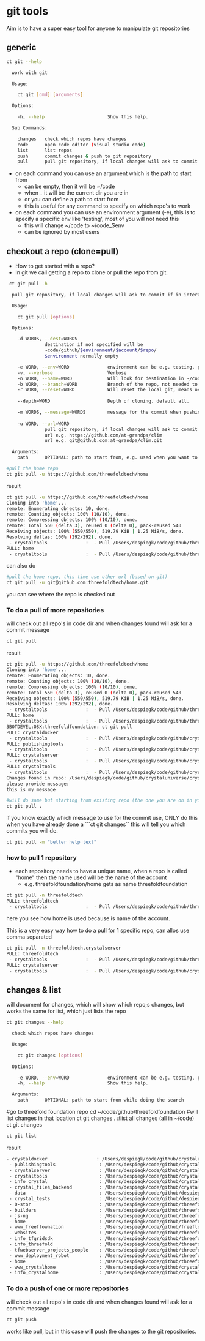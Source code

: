 # git tools

Aim is to have a super easy tool for anyone to manipulate git repositories

## generic

```bash
ct git --help

  work with git

  Usage:

    ct git [cmd] [arguments]

  Options:

    -h, --help                       Show this help.

  Sub Commands:

    changes   check which repos have changes
    code      open code editor (visual studio code)
    list      list repos
    push      commit changes & push to git repository
    pull      pull git repository, if local changes will ask to commit if in interactive mode (default)
```

- on each command you can use an argument which is the path to start from 
  - can be empty, then it will be ~/code
  - when ```.``` it will be the current dir you are in
  - or you can define a path to start from
  - this is useful for any command to specify on which repo's to work
- on each command you can use an environment argument (-e), this is to specify a specific env like 'testing', most of you will not need this
  - this will change ~/code to ~/code_$env   
  - can be ignored by most users

## checkout a repo (clone=pull)

- How to get started with a repo?
- In git we call getting a repo to clone or pull the repo from git.

```bash
 ct git pull -h

  pull git repository, if local changes will ask to commit if in interactive mode (default)

  Usage:

    ct git pull [options]

  Options:

    -d WORDS, --dest=WORDS
              destination if not specified will be
              ~code/github/$environment/$account/$repo/
              $environment normally empty

    -e WORD, --env=WORD              environment can be e.g. testing, production, is a prefix to github dir in code.
    -v, --verbose                    Verbose
    -n WORD, --name=WORD             Will look for destination in ~/code which has this name, if found will use it
    -b WORD, --branch=WORD           Branch of the repo, not needed to specify
    -r WORD, --reset=WORD            Will reset the local git, means overwrite whatever changes done.
    
    --depth=WORD                     Depth of cloning. default all.

    -m WORDS, --message=WORDS        message for the commit when pushing.
    
    -u WORD, --url=WORD
              pull git repository, if local changes will ask to commit if in interactive mode (default)
              url e.g. https://github.com/at-grandpa/clim
              url e.g. git@github.com:at-grandpa/clim.git

  Arguments:
    path      OPTIONAL: path to start from, e.g. used when you want to pull all repos in a certain location (or on full code path)

```


```bash
#pull the home repo
ct git pull -u https://github.com/threefoldtech/home
```

result

```bash
ct git pull -u https://github.com/threefoldtech/home
Cloning into 'home'...
remote: Enumerating objects: 10, done.
remote: Counting objects: 100% (10/10), done.
remote: Compressing objects: 100% (10/10), done.
remote: Total 550 (delta 3), reused 0 (delta 0), pack-reused 540
Receiving objects: 100% (550/550), 519.79 KiB | 1.25 MiB/s, done.
Resolving deltas: 100% (292/292), done.
 - crystaltools              :  - Pull /Users/despiegk/code/github/threefoldtech/home
PULL: home
 - crystaltools              :  - Pull /Users/despiegk/code/github/threefoldtech/home
```

can also do

```bash
#pull the home repo, this time use other url (based on git)
ct git pull -u git@github.com:threefoldtech/home.git
```

you can see where the repo is checked out

### To do a pull of more repositories

will check out all repo's in code dir and when changes found will ask for a commit message

```bash
ct git pull
```

result

```bash
ct git pull -u https://github.com/threefoldtech/home
Cloning into 'home'...
remote: Enumerating objects: 10, done.
remote: Counting objects: 100% (10/10), done.
remote: Compressing objects: 100% (10/10), done.
remote: Total 550 (delta 3), reused 0 (delta 0), pack-reused 540
Receiving objects: 100% (550/550), 519.79 KiB | 1.25 MiB/s, done.
Resolving deltas: 100% (292/292), done.
 - crystaltools              :  - Pull /Users/despiegk/code/github/threefoldtech/home
PULL: home
 - crystaltools              :  - Pull /Users/despiegk/code/github/threefoldtech/home
3BOTDEVEL:OSX:threefoldfoundation: ct git pull
PULL: crystaldocker
 - crystaltools              :  - Pull /Users/despiegk/code/github/crystaluniverse/crystaldocker
PULL: publishingtools
 - crystaltools              :  - Pull /Users/despiegk/code/github/crystaluniverse/publishingtools
PULL: crystalserver
 - crystaltools              :  - Pull /Users/despiegk/code/github/crystaluniverse/crystalserver
PULL: crystaltools
 - crystaltools              :  - Pull /Users/despiegk/code/github/crystaluniverse/crystaltools
Changes found in repo: /Users/despiegk/code/github/crystaluniverse/crystaltools
please provide message:
this is my message
```


```bash
#will do same but starting from existing repo (the one you are on in your console)
ct git pull .
```

if you know exactly which message to use for the commit use, ONLY do this when you have already done a ```ct git changes`` this will tell you which commits you will do.
```bash
ct git pull -m "better help text"
```

### how to pull 1 repository

- each repository needs to have a unique name, when a repo is called "home" then the name used will be the name of the account 
  - e.g. threefoldfoundation/home gets as name threefoldfoundation


```bash
ct git pull -n threefoldtech
PULL: threefoldtech
 - crystaltools              :  - Pull /Users/despiegk/code/github/threefoldtech/home
```

here you see how home is used because is name of the account.

This is a very easy way how to do a pull for 1 specific repo, can allos use comma separated

```bash
ct git pull -n threefoldtech,crystalserver
PULL: threefoldtech
 - crystaltools              :  - Pull /Users/despiegk/code/github/threefoldtech/home
PULL: crystalserver
 - crystaltools              :  - Pull /Users/despiegk/code/github/crystaluniverse/crystalserver
 ```



## changes & list

will document for changes, which will show which repo;s changes, but works the same for list, which just lists the repo

```bash
ct git changes --help

  check which repos have changes

  Usage:

    ct git changes [options]

  Options:

    -e WORD, --env=WORD              environment can be e.g. testing, production, is a prefix to github dir in code. [type:String] [default:""]
    -h, --help                       Show this help.

  Arguments:
    path      OPTIONAL: path to start from while doing the search
```
#go to threefold foundation repo
cd ~/code/github/threefoldfoundation
#will list changes in that location
ct git changes .
#list all changes (all in ~/code)
ct git changes

```bash
ct git list
```

result
```bash
- crystaldocker                  : /Users/despiegk/code/github/crystaluniverse/crystaldocker
 - publishingtools                : /Users/despiegk/code/github/crystaluniverse/publishingtools
 - crystalserver                  : /Users/despiegk/code/github/crystaluniverse/crystalserver
 - crystaltools                   : /Users/despiegk/code/github/crystaluniverse/crystaltools
 - info_crystal                   : /Users/despiegk/code/github/crystaluniverse/info_crystal
 - crystal_files_backend          : /Users/despiegk/code/github/crystaluniverse/crystal_files_backend
 - data                           : /Users/despiegk/code/github/despiegk/data
 - crystal_tests                  : /Users/despiegk/code/github/despiegk/crystal_tests
 - 0-stor                         : /Users/despiegk/code/github/threefoldtech/0-stor
 - builders                       : /Users/despiegk/code/github/threefoldtech/builders
 - js-ng                          : /Users/despiegk/code/github/threefoldtech/js-ng
 - home                           : /Users/despiegk/code/github/threefoldtech/home
 - www_freeflownation             : /Users/despiegk/code/github/freeflownation/www_freeflownation
 - websites                       : /Users/despiegk/code/github/threefoldfoundation/websites
 - info_tfgridsdk                 : /Users/despiegk/code/github/threefoldfoundation/info_tfgridsdk
 - info_threefold                 : /Users/despiegk/code/github/threefoldfoundation/info_threefold
 - tfwebserver_projects_people    : /Users/despiegk/code/github/threefoldfoundation/tfwebserver_projects_people
 - www_deployment_robot           : /Users/despiegk/code/github/threefoldfoundation/www_deployment_robot
 - home                           : /Users/despiegk/code/github/threefoldfoundation/home
 - www_crystalhome                : /Users/despiegk/code/github/crystal-home/www_crystalhome
 - info_crystalhome               : /Users/despiegk/code/github/crystal-home/info_crystalhome
 ```

 ### To do a push of one or more repositories

will check out all repo's in code dir and when changes found will ask for a commit message

```bash
ct git push
```

works like pull, but in this case will push the changes to the git repositories.

